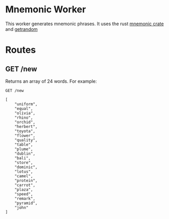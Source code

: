 # Mnemonic Worker

This worker generates mnemonic phrases. It uses the rust [mnemonic crate](https://crates.io/crates/mnemonic) and [getrandom](https://crates.io/crates/getrandom)

# Routes

## GET /new

Returns an array of 24 words. For example:

```
GET /new

[
    "uniform",
    "equal",
    "olivia",
    "rhino",
    "orchid",
    "herbert",
    "toyota",
    "flower",
    "quality",
    "table",
    "plume",
    "dublin",
    "bali",
    "store",
    "dominic",
    "lotus",
    "camel",
    "protein",
    "carrot",
    "plaza",
    "speed",
    "remark",
    "pyramid",
    "john"
]
```
